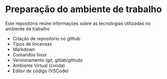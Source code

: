 # Preparação do ambiente de trabalho


Este repositório reúne informações sobre as tecnologias utilizadas no ambiente de trabalho

- Criação de repositório no github
- Tipos de lincensas
- Markdown
- Comandos linux
- Versionamento (git, gitlab/github)
- Ambiente Virtual (conda)
- Editor de código (VSCode)

